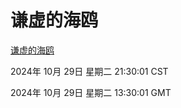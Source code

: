 # 谦虚的海鸥
[谦虚的海鸥](http://219.139.197.74:56308/qxdho/course/base/hotlink/index.php)

2024年 10月 29日 星期二 21:30:01 CST

2024年 10月 29日 星期二 13:30:01 GMT
